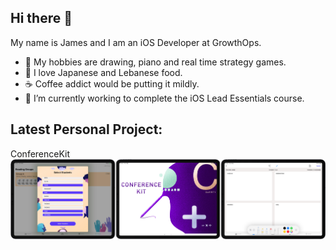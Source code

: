 ## Hi there 👋

My name is James and I am an iOS Developer at GrowthOps.

- 🎹 My hobbies are drawing, piano and real time strategy games.
- 🍣 I love Japanese and Lebanese food.
- ☕️ Coffee addict would be putting it mildly.
- 🌱 I’m currently working to complete the iOS Lead Essentials course.

## Latest Personal Project:
ConferenceKit
![find](/ConferenceKit.jpg)
